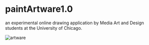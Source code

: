 # paintArtware1.0
an experimental online drawing application by Media Art and Design students at the University of Chicago.

![artware](https://netart.rocks/images/artware.gif)
